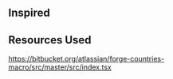 ## Inspired



## Resources Used
https://bitbucket.org/atlassian/forge-countries-macro/src/master/src/index.tsx